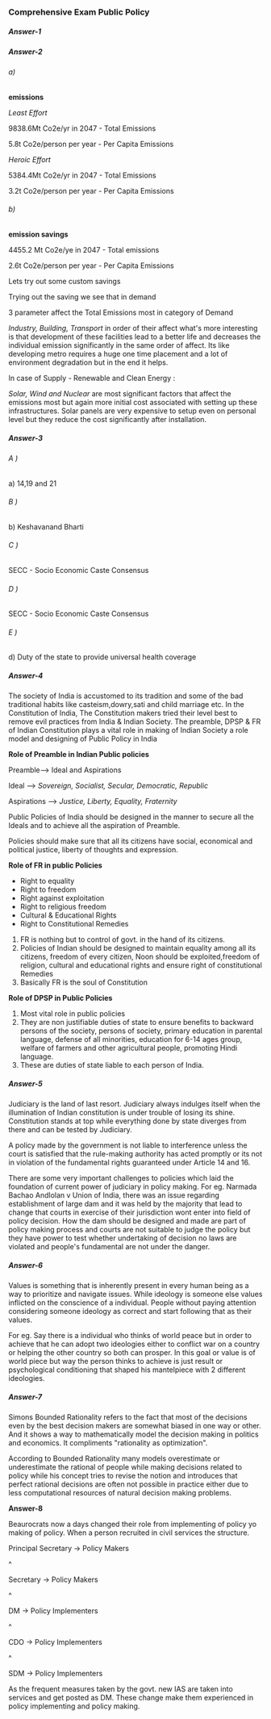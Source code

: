 ### Comprehensive Exam Public Policy

##### Answer-1



##### Answer-2

###### a)

**emissions**

*Least Effort*

9838.6Mt Co2e/yr in 2047 - Total Emissions

5.8t Co2e/person per year - Per Capita Emissions

*Heroic Effort*

5384.4Mt Co2e/yr in 2047 - Total Emissions

3.2t Co2e/person per year - Per Capita Emissions

###### b)

**emission savings** 

4455.2 Mt Co2e/ye in 2047 - Total emissions

2.6t Co2e/person per year - Per Capita Emissions

Lets try out some custom savings

Trying out the saving we see that in demand

3 parameter affect the Total Emissions most in category of Demand

*Industry, Building, Transport* in order of their affect what's more interesting is that development of these facilities lead to a better life and decreases the individual emission significantly in the same order of affect. Its like developing metro requires a huge one time placement and a lot of environment degradation but in the end it helps.

In case of Supply - Renewable and Clean Energy :

*Solar, Wind and Nuclear* are most significant factors that affect the emissions most but again more initial cost associated with setting up these infrastructures. Solar panels are very expensive to setup even on personal level but they reduce the cost significantly after installation.



##### Answer-3

###### A )

a) 14,19 and 21

###### B )

b) Keshavanand Bharti

###### C )

SECC - Socio Economic Caste Consensus

###### D )

SECC - Socio Economic Caste Consensus

###### E )

d) Duty of the state to provide universal health coverage

##### Answer-4

The society of India is accustomed to its tradition and some of the bad traditional habits like casteism,dowry,sati and child marriage etc. In the Constitution of India, The Constitution makers tried their level best to remove evil practices from India &  Indian Society. The preamble, DPSP & FR of Indian Constitution plays a vital role in making of Indian Society a role model and designing of Public Policy in India

**Role of Preamble in Indian Public policies**

Preamble--> Ideal and Aspirations

Ideal --> *Sovereign, Socialist, Secular, Democratic, Republic* 

Aspirations --> *Justice, Liberty, Equality, Fraternity*

Public Policies of India should be designed in the manner to secure all the Ideals and to achieve all the aspiration of Preamble.

Policies should make sure that all its citizens have social, economical and political justice, liberty of thoughts and expression.

**Role of FR in  public Policies**

- Right to equality
- Right to freedom
- Right against exploitation
- Right to religious freedom
- Cultural & Educational Rights
- Right to Constitutional Remedies

1. FR is nothing but to control of govt. in the hand of its citizens.
2. Policies of Indian should be designed to maintain equality among all its citizens, freedom of every citizen, Noon should be exploited,freedom of religion, cultural and educational rights and ensure right of constitutional Remedies
3. Basically FR is the soul of Constitution

**Role of DPSP in Public Policies**

1. Most vital role in public policies
2. They are non justifiable duties of state to ensure benefits to backward persons of the society, persons of society, primary education in parental language, defense of all minorities, education for 6-14 ages group, welfare of farmers and other agricultural people, promoting Hindi language.
3. These are duties of state liable to each person of India.

##### Answer-5

Judiciary is the land of last resort. Judiciary always indulges itself when the illumination of Indian constitution is under trouble of losing its shine. Constitution stands at top while everything done by state diverges from there and can be tested by Judiciary.

 A policy made by the government is not liable to interference unless the court is satisfied that the rule-making authority has acted promptly or its not in violation of the fundamental rights guaranteed under Article 14 and 16.

There are some very important challenges to policies which laid the foundation of current power of judiciary in policy making. For eg. Narmada Bachao Andlolan v Union of India, there was an issue regarding establishment of large dam and it was held by the majority that lead to change that courts in exercise of their jurisdiction wont enter into field of policy decision. How the dam should be designed and made are part of policy making process and courts are not suitable to judge the policy but they have power to test whether undertaking of decision no laws are violated and people's fundamental are not under the danger.

##### Answer-6

Values is something that is inherently present in every human being as a way to prioritize and navigate issues. While ideology is someone else values inflicted on the conscience of a individual. People without paying attention considering someone ideology as correct and start following that as their values.

For eg. Say there is a individual who thinks of world peace but in order to achieve that he can adopt two ideologies either to conflict war on a country or helping the other country so both can prosper. In this goal or value is of world piece but way the person thinks to achieve is just result or psychological conditioning that shaped his mantelpiece with 2 different ideologies.

#####  Answer-7

Simons Bounded Rationality refers to the fact that most of the decisions even by the best decision makers are somewhat biased in one way or other. And it shows a way to mathematically model the decision making in politics and economics. It compliments "rationality as optimization".

According to Bounded Rationality many models overestimate or underestimate the rational of people while making decisions related to policy while his concept tries to revise the notion and introduces that perfect rational decisions are often not possible in practice either due to less computational resources of natural decision making problems.

**Answer-8**

Beaurocrats now a days changed their role from implementing of policy yo making of policy. When a person recruited in civil services the structure.

Principal Secretary -> Policy Makers

^

Secretary -> Policy Makers

^

DM  -> Policy Implementers

^

CDO -> Policy Implementers

^

SDM -> Policy Implementers

As the frequent measures taken by the govt. new IAS are taken into services and get posted as DM. These change make them experienced in policy implementing and policy making.

